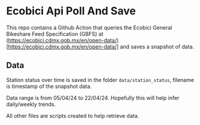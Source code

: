 # Ecobici Api Poll And Save

This repo contains a Github Action that queries the Ecobici General Bikeshare Feed Specification (GBFS) at (https://ecobici.cdmx.gob.mx/en/open-data/)[https://ecobici.cdmx.gob.mx/en/open-data/] and saves a snapshot of data.

## Data

Station status over time is saved in the folder `data/station_status`, filename is timestamp of the snapshot data.

Data range is from 05/04/24 to 22/04/24. Hopefully this will help infer daily/weekly trends.

All other files are scripts created to help retrieve data.